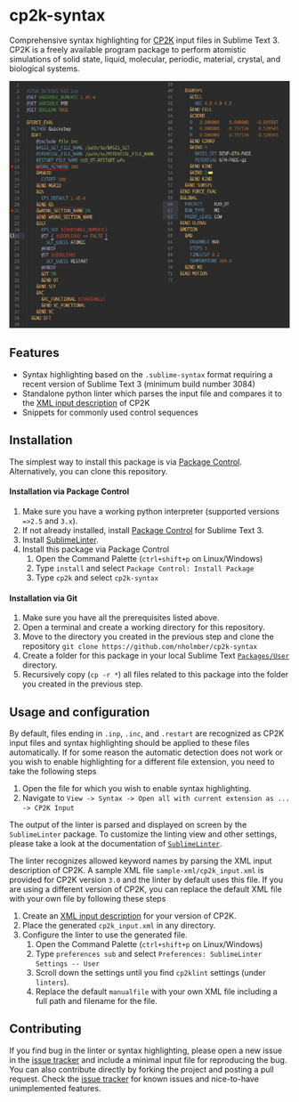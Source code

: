 # cp2k-syntax
Comprehensive syntax highlighting for [CP2K](https://www.cp2k.org/ "CP2K Project") input files in Sublime Text 3. CP2K is a freely available program package to perform atomistic simulations of solid state, liquid, molecular, periodic, material, crystal, and biological systems.

![alt text](figures/sample-input.png?raw=true "CP2K input file syntax highlighting for Sublime Text 3")

## Features
* Syntax highlighting based on the `.sublime-syntax` format requiring a recent version of Sublime Text 3 (minimum build number 3084)
* Standalone python linter which parses the input file and compares it to the [XML input description](https://www.cp2k.org/howto:generate_manual?s[]=xml "Instructions for generating the XML input description ") of CP2K
* Snippets for commonly used control sequences

## Installation

The simplest way to install this package is via [Package Control](https://packagecontrol.io/ "Sublime Text Package Control"). Alternatively, you can clone this repository.

#### Installation via Package Control
1. Make sure you have a working python interpreter (supported versions `=>2.5` and `3.x`).
2. If not already installed, install [Package Control](https://packagecontrol.io/installation "Package Control installation instructions") for Sublime Text 3.
3. Install [SublimeLinter](http://www.sublimelinter.com/en/latest/installation.html "SublimeLinter installation instructions").
4. Install this package via Package Control
	1. Open the Command Palette (`ctrl+shift+p` on Linux/Windows)
	2. Type `install` and select `Package Control: Install Package`
	3. Type `cp2k` and select `cp2k-syntax`

#### Installation via Git
1. Make sure you have all the prerequisites listed above.
2. Open a terminal and create a working directory for this repository.
3. Move to the directory you created in the previous step and clone the repository `git clone https://github.com/nholmber/cp2k-syntax`
4. Create a folder for this package in your local Sublime Text [`Packages/User`](http://docs.sublimetext.info/en/latest/basic_concepts.html? "Instructions for finding the directory") directory.
5. Recursively copy (`cp -r *`) all files related to this package into the folder you created in the previous step. 

## Usage and configuration

By default, files ending in `.inp`, `.inc`, and `.restart` are recognized as CP2K input files and syntax highlighting should be applied to these files automatically. If for some reason the automatic detection does not work or you wish to enable highlighting for a different file extension, you need to take the following steps

1. Open the file for which you wish to enable syntax highlighting.
2. Navigate to `View -> Syntax -> Open all with current extension as ... -> CP2K Input`


The output of the linter is parsed and displayed on screen by the `SublimeLinter` package. To customize the linting view and other settings, please take a look at the documentation of [`SublimeLinter`](http://www.sublimelinter.com/en/latest/index.html# "Customizing SublimeLinter").

The linter recognizes allowed keyword names by parsing the XML input description of CP2K. A sample XML file `sample-xml/cp2k_input.xml` is provided for CP2K version `3.0` and the linter by default uses this file. If you are using a different version of CP2K, you can replace the default XML file with your own file by following these steps

1. Create an [XML input description](https://www.cp2k.org/howto:generate_manual?s[]=xml "Instructions for generating the XML input description of CP2K") for your version of CP2K.
2. Place the generated `cp2k_input.xml` in any directory.
3. Configure the linter to use the generated file.
	1. Open the Command Palette (`ctrl+shift+p` on Linux/Windows)
	2. Type `preferences sub` and select `Preferences: SublimeLinter Settings -- User`
	3. Scroll down the settings until you find `cp2klint` settings (under `linters`).
	4. Replace the default `manualfile` with your own XML file including a full path and filename for the file.

## Contributing

If you find bug in the linter or syntax highlighting, please open a new issue in the [issue tracker](https://github.com/nholmber/cp2k-syntax/issues) and include a minimal input file for reproducing the bug. You can also contribute directly by forking the project and posting a pull request. Check the [issue tracker](https://github.com/nholmber/cp2k-syntax/issues) for known issues and nice-to-have unimplemented features.